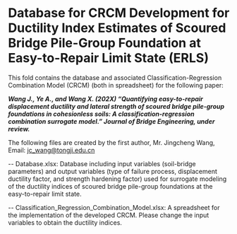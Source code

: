 # Database for CRCM Development for Ductility Index Estimates of Scoured Bridge Pile-Group Foundation at Easy-to-Repair Limit State (ERLS)

This fold contains the database and associated Classification-Regression Combination Model (CRCM) (both in spreadsheet) for the following paper:

***Wang J., Ye A., and Wang X. (202X) “Quantifying easy-to-repair displacement ductility and lateral strength of scoured bridge pile-group foundations in cohesionless soils: A classification-regression combination surrogate model.” Journal of Bridge Engineering, under review.***

The following files are created by the first author, Mr. Jingcheng Wang, Email: jc_wang@tongji.edu.cn

-- Database.xlsx: Database including input variables (soil-bridge parameters) and output variables (type of failure process, displacement ductility factor, and strength hardening factor) used for surrogate modeling of the ductility indices of scoured bridge pile-group foundations at the easy-to-repair limit state.

-- Classification_Regression_Combination_Model.xlsx: A spreadsheet for the implementation of the developed CRCM. Please change the input variables to obtain the ductility indices.
